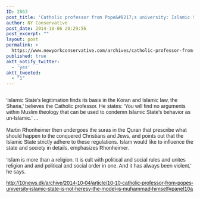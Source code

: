 ```yaml
---
ID: 2863
post_title: 'Catholic professor from Pope&#8217;s university: Islamic State is not heresy, &#8220;the model is Muhammad himself&#8221;'
author: NY Conservative
post_date: 2014-10-06 20:29:56
post_excerpt: ""
layout: post
permalink: >
  https://www.newyorkconservative.com/archives/catholic-professor-from-popes-university-islamic-state-is-not-heresy-the-model-is-muhammad-himself/
published: true
aktt_notify_twitter:
  - 'yes'
aktt_tweeted:
  - "1"
---
```

<p><img src="http://www.newyorkconservative.com/wp-content/uploads/2014/10/100714_0029_Catholicpro1.jpg" alt=""/><span style="color:#222222; font-family:Arial">
		</span></p><p><span style="color:#222222; font-family:Arial">'Islamic State's legitimation finds its basis in the Koran and Islamic law, the Sharia,' believes the Catholic professor. He states: 'You will find no arguments within Muslim theology that can be used to condemn Islamic State's behavior as un-Islamic.' ...<br/><br/>Martin Rhonheimer then undergoes the suras in the Quran that prescribe what should happen to the conquered Christians and Jews, and points out that the Islamic State strictly adhere to these regulations. Islam would like to influence the state and society in details, emphasizes Rhonheimer. <br/><br/>'Islam is more than a religion. It is cult with political and social rules and unites religion and and political and social order in one. And it has always been violent,' he says.
</span></p><p><a href="http://10news.dk/archive/2014-10-04/article/10-10-catholic-professor-from-popes-university-islamic-state-is-not-heresy-the-model-is-muhammad-himself#panel10a"><span style="font-family:Arial">http://10news.dk/archive/2014-10-04/article/10-10-catholic-professor-from-popes-university-islamic-state-is-not-heresy-the-model-is-muhammad-himself#panel10a</span></a><span style="color:#222222; font-family:Arial">
		</span></p><p><span style="color:#222222; font-family:Arial">
		</span> </p>